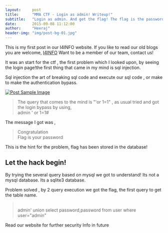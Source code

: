 ```yaml
---
layout:     post
title:      "MMA CTF - Login as admin! Writeup!"
subtitle:   "Login as admin. And get the flag! The flag is the password of admin."
date:       2015-09-08 11:12:00
author:     "Heeraj"
header-img: "img/post-bg-01.jpg"
---
```

<script type='text/javascript' src='//eclkmpbn.com/adServe/banners?tid=98477_161886_3&type=footer&size=468x60'></script>
<p>This is my first post in our I4INFO website. If you like to read our old blogs you are welcome, <a href="javascript:alert(1)">I4INFO</a> Want to be a member of our team, contact us!</p>

<p>It was an start for the ctf , the first problem which I looked upon, by seeing the login page!the first thing that came in my mind is sql injection.</p>

<p>Sql injection the art of breaking sql code and execute our sql code , or make to make the authentication bypass.</p>

<a href="#">
    <img src="{{ site.baseurl }}/img/post-sample-01.png" alt="Post Sample Image">
</a>

<blockquote>The query that comes to the mind is "'or 1=1" , as usual tried and got the login bypass by using, <br> admin ' or 1=1#</blockquote>

<p>The message I got was ,</p>

<blockquote>Congratulation<br>Flag is your password</blockquote>

<p>This is the hint for the problem, flag has been stored in the database!</p>

<h2 class="section-heading">Let the hack begin!</h2>

<p>By trying the several query based on mysql we got to understand! Its not a mysql database. Its a sqlite3 database.</p>

<p>Problem solved , by 2 query execution we got the flag, the first query to get the table name.</p>

<blockquote><br>admin' union select password,password from user where user="admin"</blockquote>

<p>Read our website for further security Info in future</p>
